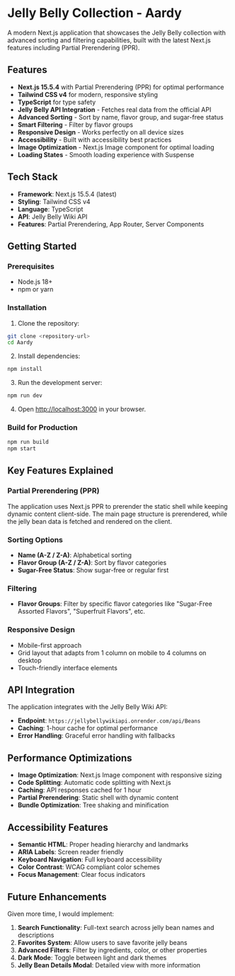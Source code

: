 # Jelly Belly Collection - Aardy

A modern Next.js application that showcases the Jelly Belly collection with advanced sorting and filtering capabilities, built with the latest Next.js features including Partial Prerendering (PPR).

## Features

- **Next.js 15.5.4** with Partial Prerendering (PPR) for optimal performance
- **Tailwind CSS v4** for modern, responsive styling
- **TypeScript** for type safety
- **Jelly Belly API Integration** - Fetches real data from the official API
- **Advanced Sorting** - Sort by name, flavor group, and sugar-free status
- **Smart Filtering** - Filter by flavor groups
- **Responsive Design** - Works perfectly on all device sizes
- **Accessibility** - Built with accessibility best practices
- **Image Optimization** - Next.js Image component for optimal loading
- **Loading States** - Smooth loading experience with Suspense

## Tech Stack

- **Framework**: Next.js 15.5.4 (latest)
- **Styling**: Tailwind CSS v4
- **Language**: TypeScript
- **API**: Jelly Belly Wiki API
- **Features**: Partial Prerendering, App Router, Server Components

## Getting Started

### Prerequisites

- Node.js 18+ 
- npm or yarn

### Installation

1. Clone the repository:
```bash
git clone <repository-url>
cd Aardy
```

2. Install dependencies:
```bash
npm install
```

3. Run the development server:
```bash
npm run dev
```

4. Open [http://localhost:3000](http://localhost:3000) in your browser.

### Build for Production

```bash
npm run build
npm start
```

## Key Features Explained

### Partial Prerendering (PPR)
The application uses Next.js PPR to prerender the static shell while keeping dynamic content client-side. The main page structure is prerendered, while the jelly bean data is fetched and rendered on the client.

### Sorting Options
- **Name (A-Z / Z-A)**: Alphabetical sorting
- **Flavor Group (A-Z / Z-A)**: Sort by flavor categories
- **Sugar-Free Status**: Show sugar-free or regular first

### Filtering
- **Flavor Groups**: Filter by specific flavor categories like "Sugar-Free Assorted Flavors", "Superfruit Flavors", etc.

### Responsive Design
- Mobile-first approach
- Grid layout that adapts from 1 column on mobile to 4 columns on desktop
- Touch-friendly interface elements

## API Integration

The application integrates with the Jelly Belly Wiki API:
- **Endpoint**: `https://jellybellywikiapi.onrender.com/api/Beans`
- **Caching**: 1-hour cache for optimal performance
- **Error Handling**: Graceful error handling with fallbacks

## Performance Optimizations

- **Image Optimization**: Next.js Image component with responsive sizing
- **Code Splitting**: Automatic code splitting with Next.js
- **Caching**: API responses cached for 1 hour
- **Partial Prerendering**: Static shell with dynamic content
- **Bundle Optimization**: Tree shaking and minification

## Accessibility Features

- **Semantic HTML**: Proper heading hierarchy and landmarks
- **ARIA Labels**: Screen reader friendly
- **Keyboard Navigation**: Full keyboard accessibility
- **Color Contrast**: WCAG compliant color schemes
- **Focus Management**: Clear focus indicators

## Future Enhancements

Given more time, I would implement:

1. **Search Functionality**: Full-text search across jelly bean names and descriptions
2. **Favorites System**: Allow users to save favorite jelly beans
3. **Advanced Filters**: Filter by ingredients, color, or other properties
4. **Dark Mode**: Toggle between light and dark themes
5. **Jelly Bean Details Modal**: Detailed view with more information